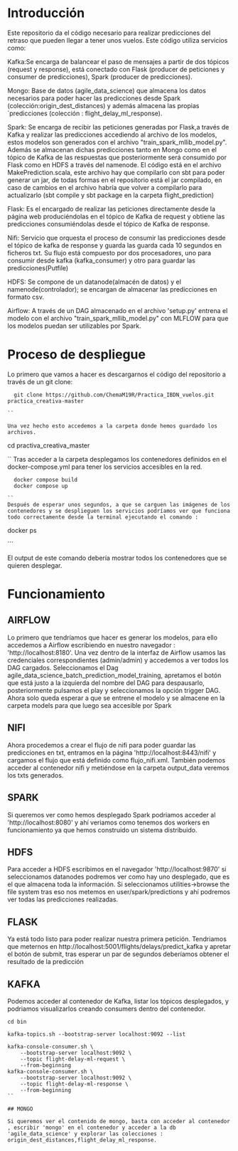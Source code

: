 # Introducción
Este repositorio da el código necesario para realizar predicciones del retraso que pueden llegar a tener unos vuelos. Este código utiliza servicios como:

 Kafka:Se encarga de balancear el paso de mensajes a partir de dos tópicos (request y response), está conectado con Flask (producer de peticiones y consumer de predicciones), Spark (producer de predicciones).

 Mongo: Base de datos (agile_data_science) que almacena los datos necesarios para poder hacer las predicciones desde Spark (colección:origin_dest_distances) y además almacena las propias `predicciones (colección : flight_delay_ml_response).

 Spark: Se encarga de recibir las peticiones generadas por Flask,a través de Kafka y realizar las predicciones accediendo al archivo de los modelos, estos modelos son generados con el archivo "train_spark_mllib_model.py". Además se almacenan dichas predicciones tanto en Mongo como en el tópico de Kafka de las respuestas que posteriormente será consumido por Flask como en HDFS a través del namenode. El código está en el archivo MakePrediction.scala, este archivo hay que compilarlo con sbt para poder generar un jar, de todas formas en el repositorio está el jar compilado, en caso de cambios en el archivo habría que volver a compilarlo para actualizarlo (sbt compile y sbt package en la carpeta flight_prediction)

 Flask: Es el encargado de realizar las peticiones directamente desde la página web produciéndolas en el tópico de Kafka de request y obtiene las predicciones consumiéndolas desde el tópico de Kafka de response.

 Nifi: Servicio que orquesta el proceso de consumir las predicciones desde el tópico de kafka de response y guarda las guarda cada 10 segundos en ficheros txt.
 Su flujo está compuesto por dos procesadores, uno para consumir desde kafka (kafka_consumer) y otro para guardar las predicciones(Putfile)

 HDFS: Se compone de un datanode(almacén de datos) y el namenode(controlador); se encargan de almacenar las predicciones en formato csv.
                                                                                                                                                                      
 Airflow: A través de un DAG almacenado en el archivo 'setup.py' entrena el modelo con el archivo "train_spark_mllib_model.py" con MLFLOW para que los modelos puedan ser utilizables por Spark.





# Proceso de despliegue
Lo primero que vamos a hacer es descargarnos el código del repositorio a través de un git clone:

```
  git clone https://github.com/ChemaM19R/Practica_IBDN_vuelos.git practica_creativa-master

``

Una vez hecho esto accedemos a la carpeta donde hemos guardado los archivos.

```
  cd practiva_creativa_master

``
Tras acceder a la carpeta desplegamos los contenedores definidos en el docker-compose.yml para tener los servicios accesibles en la red.
```
  docker compose build 
  docker compose up

``
Después de esperar unos segundos, a que se carguen las imágenes de los contenedores y se desplieguen los servicios podríamos ver que funciona todo correctamente desde la terminal ejecutando el comando :
```
docker ps 

´´´

El output de este comando debería mostrar todos los contenedores que se quieren desplegar.

# Funcionamiento

## AIRFLOW

Lo primero que tendríamos que hacer es generar los modelos, para ello accedemos a Airflow escribiendo en nuestro navegador : 'http://localhost:8180'.
Una vez dentro de la interfaz de Airflow usamos las credenciales correspondientes (admin/admin) y accedemos a ver todos los DAG cargados.
Seleccionamos el Dag agile_data_science_batch_prediction_model_training, apretamos el botón que está justo a la izquierda del nombre del DAG para despausarlo, posteriormente pulsamos el play y seleccionamos la opción trigger DAG.
Ahora solo queda esperar a que se entrene el modelo y se almacene en la carpeta models para que luego sea accesible por Spark


## NIFI

Ahora procedemos a crear el flujo de nifi para poder guardar las predicciones en txt, entramos en la página 'http://localhost:8443/nifi' y cargamos el flujo que está definido como flujo_nifi.xml.
También podemos acceder al contenedor nifi y metiéndose en la carpeta output_data veremos los txts generados.

## SPARK
Si queremos ver como hemos desplegado Spark podriamos acceder al 'http://localhost:8080' y ahí veriamos como tenemos dos workers en funcionamiento ya que hemos construido un sistema distribuido.

## HDFS

Para acceder a HDFS escribimos en el navegador 'http://localhost:9870' si seleccionamos datanodes podremos ver como hay uno desplegado, que es el que almacena toda la información.
Si seleccionamos utilities->browse the file system tras eso nos metemos en user/spark/predictions y ahí podremos ver todas las predicciones realizadas.

## FLASK

Ya está todo listo para poder realizar nuestra primera petición.
Tendriamos que meternos en http://localhost:5001/flights/delays/predict_kafka y apretar el botón de submit, tras esperar un par de segundos deberíamos obtener el resultado de la predicción

## KAFKA

Podemos acceder al contenedor de Kafka, listar los tópicos desplegados, y podriamos visualizarlos creando consumers dentro del contenedor.
```
cd bin

kafka-topics.sh --bootstrap-server localhost:9092 --list

kafka-console-consumer.sh \
    --bootstrap-server localhost:9092 \
    --topic flight-delay-ml-request \
    --from-beginning
kafka-console-consumer.sh \
    --bootstrap-server localhost:9092 \
    --topic flight-delay-ml-response \
    --from-beginning
``

## MONGO

Si queremos ver el contenido de mongo, basta con acceder al contenedor , escribir 'mongo' en el contenedor y acceder a la db 'agile_data_science' y explorar las colecciones : origin_dest_distances,flight_delay_ml_response.
